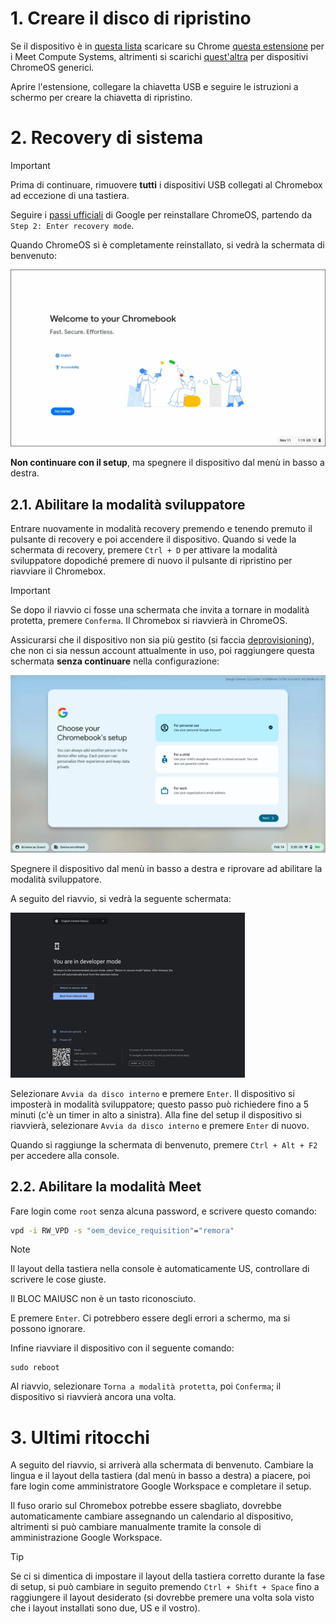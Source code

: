 # 1. Creare il disco di ripristino

Se il dispositivo è in [questa lista](../meetHardwareDevices.md) scaricare su Chrome [questa estensione](https://chrome.google.com/webstore/detail/meet-compute-system-recov/odkacekibiibhidpiopcmgbgebkeoced) per i Meet Compute Systems, altrimenti si scarichi [quest'altra](https://chrome.google.com/webstore/detail/chromebook-recovery-utili/pocpnlppkickgojjlmhdmidojbmbodfm) per dispositivi ChromeOS generici.

Aprire l'estensione, collegare la chiavetta USB e seguire le istruzioni a schermo per creare la chiavetta di ripristino.

# 2. Recovery di sistema

> [!IMPORTANT]
> Prima di continuare, rimuovere **tutti** i dispositivi USB collegati al Chromebox ad eccezione di una tastiera.

Seguire i [passi ufficiali](https://support.google.com/a/answer/10562922?hl=en#zippy=%2Cstep-enter-recovery-mode) di Google per reinstallare ChromeOS, partendo da `Step 2: Enter recovery mode`.

Quando ChromeOS si è completamente reinstallato, si vedrà la schermata di benvenuto:

![welcome screen](../images/welcome_new.png)

**Non continuare con il setup**, ma spegnere il dispositivo dal menù in basso a destra.

## 2.1. Abilitare la modalità sviluppatore

Entrare nuovamente in modalità recovery premendo e tenendo premuto il pulsante di recovery e poi accendere il dispositivo. Quando si vede la schermata di recovery, premere `Ctrl + D` per attivare la modalità sviluppatore dopodiché premere di nuovo il pulsante di ripristino per riavviare il Chromebox.

> [!IMPORTANT]
> Se dopo il riavvio ci fosse una schermata che invita a tornare in modalità protetta, premere `Conferma`. Il Chromebox si riavvierà in ChromeOS.
> 
> Assicurarsi che il dispositivo non sia più gestito (si faccia [deprovisioning](./index.md#deprovisioning)), che non ci sia nessun account attualmente in uso, poi raggiungere questa schermata **senza continuare** nella configurazione:
> 
> ![sign in options](../images/sign_in_options.png)
> 
> Spegnere il dispositivo dal menù in basso a destra e riprovare ad abilitare la modalità sviluppatore.

A seguito del riavvio, si vedrà la seguente schermata:

![developer mode screen](../images/developer_mode.jpg)

Selezionare `Avvia da disco interno` e premere `Enter`. Il dispositivo si imposterà in modalità sviluppatore; questo passo può richiedere fino a 5 minuti (c'è un timer in alto a sinistra). Alla fine del setup il dispositivo si riavvierà, selezionare `Avvia da disco interno` e premere `Enter` di nuovo.

Quando si raggiunge la schermata di benvenuto, premere `Ctrl + Alt + F2` per accedere alla console.

## 2.2. Abilitare la modalità Meet

Fare login come `root` senza alcuna password, e scrivere questo comando:

```sh
vpd -i RW_VPD -s "oem_device_requisition"="remora"
```

> [!NOTE]
> Il layout della tastiera nella console è automaticamente US, controllare di scrivere le cose giuste.
> 
> Il BLOC MAIUSC non è un tasto riconosciuto.

E premere `Enter`. Ci potrebbero essere degli errori a schermo, ma si possono ignorare.

Infine riavviare il dispositivo con il seguente comando:

```
sudo reboot
```

Al riavvio, selezionare `Torna a modalità protetta`, poi `Conferma`; il dispositivo si riavvierà ancora una volta.

# 3. Ultimi ritocchi

A seguito del riavvio, si arriverà alla schermata di benvenuto. Cambiare la lingua e il layout della tastiera (dal menù in basso a destra) a piacere, poi fare login come amministratore Google Workspace e completare il setup.

Il fuso orario sul Chromebox potrebbe essere sbagliato, dovrebbe automaticamente cambiare assegnando un calendario al dispositivo, altrimenti si può cambiare manualmente tramite la console di amministrazione Google Workspace.

> [!TIP]
> Se ci si dimentica di impostare il layout della tastiera corretto durante la fase di setup, si può cambiare in seguito premendo `Ctrl + Shift + Space` fino a raggiungere il layout desiderato (si dovrebbe premere una volta sola visto che i layout installati sono due, US e il vostro).